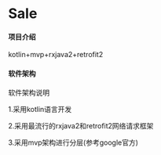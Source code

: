 # Sale

#### 项目介绍
kotlin+mvp+rxjava2+retrofit2

#### 软件架构
软件架构说明

1.采用kotlin语言开发

2.采用最流行的rxjava2和retrofit2网络请求框架

3.采用mvp架构进行分层(参考google官方)